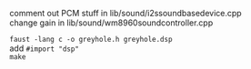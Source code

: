 comment out PCM stuff in lib/sound/i2ssoundbasedevice.cpp  
change gain in lib/sound/wm8960soundcontroller.cpp  
  
`faust -lang c -o greyhole.h greyhole.dsp`  
add `#import "dsp"`  
`make`  
